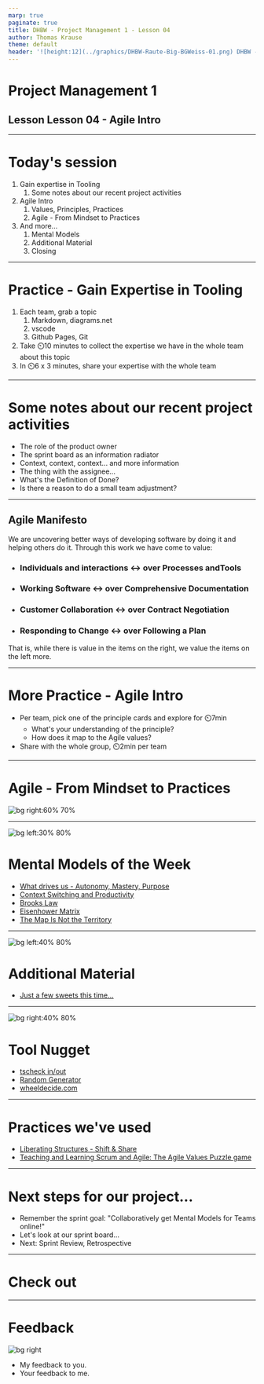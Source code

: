 ```yaml
---
marp: true
paginate: true
title: DHBW - Project Management 1 - Lesson 04
author: Thomas Krause
theme: default
header: '![height:12](../graphics/DHBW-Raute-Big-BGWeiss-01.png) DHBW - Project Management 1 - Lesson 04'
---
```

<!-- markdownlint-disable MD025 MD045 MD012 MD024 MD026 -->

# Project Management 1

## Lesson Lesson 04 - Agile Intro

---

# Today's session

1. Gain expertise in Tooling
   1. Some notes about our recent project activities
2. Agile Intro
   1. Values, Principles, Practices
   2. Agile - From Mindset to Practices
3. And more...
   1. Mental Models
   2. Additional Material
   3. Closing

---
<!-- _backgroundColor: lightblue -->

# Practice - Gain Expertise in Tooling

1. Each team, grab a topic
   1. Markdown, diagrams.net
   1. vscode
   1. Github Pages, Git
1. Take ⏲️10 minutes to collect the expertise we have in the whole team about this topic
1. In ⏲️6 x 3 minutes, share your expertise with the whole team

---

# Some notes about our recent project activities

* The role of the product owner
* The sprint board as an information radiator
* Context, context, context... and more information
* The thing with the assignee...
* What's the Definition of Done?
* Is there a reason to do a small team adjustment?

---

## Agile Manifesto

We are uncovering better ways of developing software by doing it and helping others do it. Through this work we have come to value:

* ### Individuals and interactions ↔️ over Processes andTools

* ### Working Software ↔️ over Comprehensive Documentation

* ### Customer Collaboration ↔️ over Contract Negotiation

* ### Responding to Change ↔️ over Following a Plan

That is, while there is value in the items on the right, we value the items on the left more.

<!-- _footer: Source: [Agile Manifesto](https://agilemanifesto.org/) -->

---
<!-- _backgroundColor: lightblue -->

# More Practice - Agile Intro

* Per team, pick one of the principle cards and explore for ⏲️7min
  * What's your understanding of the principle?
  * How does it map to the Agile values?
* Share with the whole group, ⏲️2min per team

---

# Agile - From Mindset to Practices

![bg right:60% 70%](graphics/agile-mindset.drawio.svg)

---

<!-- _backgroundColor: Wheat -->

![bg left:30% 80%](../graphics/noun-networking-2148898.svg)

# Mental Models of the Week

* [What drives us - Autonomy, Mastery, Purpose](https://sketchplanations.com/autonomy-mastery-purpose)
* [Context Switching and Productivity](https://blog.doist.com/context-switching/)
* [Brooks Law](https://dzone.com/articles/applying-brooks-law-to-lines-of-communication-and)
* [Eisenhower Matrix](https://todoist.com/productivity-methods/eisenhower-matrix)
* [The Map Is Not the Territory](https://fs.blog/map-and-territory/)

---

<!-- _backgroundColor: LightPink -->
![bg left:40% 80%](../graphics/noun-material-2183336.svg)

# Additional Material

* [Just a few sweets this time...](lesson04%20-%20material.md)

---

<!-- _backgroundColor: LightPink -->
![bg right:40% 80%](../graphics/noun-gold-898194.svg)

# Tool Nugget

* [tscheck in/out](https://tscheck.in/)
* [Random Generator](https://randomwordgenerator.com/)
* [wheeldecide.com](https://wheeldecide.com/)

---

<!-- _backgroundColor:  LightGreen -->
# Practices we've used

* [Liberating Structures - Shift & Share](https://www.liberatingstructures.com/11-shift-share/)
* [Teaching and Learning Scrum and Agile: The Agile Values Puzzle game](https://www.linkedin.com/pulse/teaching-learning-scrum-agile-values-puzzle-game-ignacio-paz/)

---

# Next steps for our project...

* Remember the sprint goal: "Collaboratively get Mental Models for Teams online!"
* Let's look at our sprint board...
* Next: Sprint Review, Retrospective

---

<!-- _backgroundColor: lightblue -->
# Check out

---
<!-- _backgroundColor: lightblue -->

# Feedback

![bg right](../graphics/noun-feedback-4502385.svg)

* My feedback to you.
* Your feedback to me.

